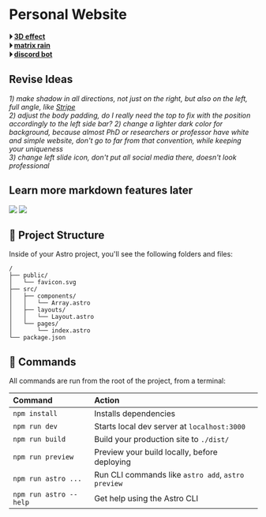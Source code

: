 # Personal Website
**&#x23f5; [3D effect](https://www.youtube.com/watch?v=wxvSHOrBHbw)** <br>
**&#x23f5; [matrix rain](https://www.youtube.com/watch?v=f5ZswIE_SgY)** <br>
**&#x23f5; [discord bot](https://www.youtube.com/watch?v=Qc9uPgGmQ7I)** <br>

## Revise Ideas 
*1) make shadow in all directions, not just on the right, but also on the left, full angle, like [Stripe](https://stripe.com/)* <br>
*2) adjust the body padding, do I really need the top to fix with the position accordingly to the left side bar?*
*2) change a lighter dark color for background, because almost PhD or researchers or professor have white and simple website, don't go to far from that convention, while keeping your uniqueness* <br>
*3) change left slide icon, don't put all social media there, doesn't look professional*


## Learn more markdown features later
[![](https://developer.stackblitz.com/img/open_in_stackblitz.svg)](https://stackblitz.com/github/withastro/astro/tree/latest/examples/basics)
[![](https://assets.codesandbox.io/github/button-edit-lime.svg)](https://codesandbox.io/s/github/withastro/astro/tree/latest/examples/basics)



## 🚀 Project Structure

Inside of your Astro project, you'll see the following folders and files:

```
/
├── public/
│   └── favicon.svg
├── src/
│   ├── components/
│   │   └── Array.astro
│   ├── layouts/
│   │   └── Layout.astro
│   └── pages/
│       └── index.astro
└── package.json
```


## 🧞 Commands

All commands are run from the root of the project, from a terminal:

| Command                | Action                                             |
| :--------------------- | :------------------------------------------------- |
| `npm install`          | Installs dependencies                              |
| `npm run dev`          | Starts local dev server at `localhost:3000`        |
| `npm run build`        | Build your production site to `./dist/`            |
| `npm run preview`      | Preview your build locally, before deploying       |
| `npm run astro ...`    | Run CLI commands like `astro add`, `astro preview` |
| `npm run astro --help` | Get help using the Astro CLI                       |


